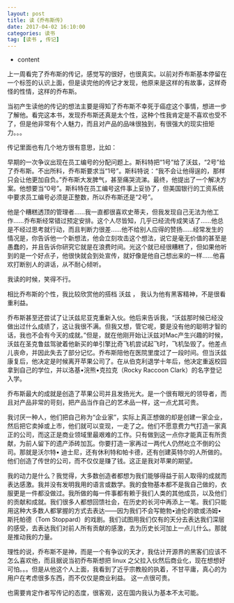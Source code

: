 ```yaml
---
layout: post
title: 读《乔布斯传》
date: 2017-04-02 16:10:00
categories: 读书
tag: [读书 , 传记]
---
```



* content

上一周看完了乔布斯的传记，感觉写的很好，也很真实。以前对乔布斯基本停留在一个标签的认识上面，但是读完他的传记才发现，他原来是这样的有故事，这样奇怪的性情，这样的乔布斯。

当初产生读他的传记的想法主要是得知了乔布斯不幸死于癌症这个事情，想进一步了解他。看完这本书，发现乔布斯还真是太个性，这种个性我肯定是不喜欢也受不了，但是他非常有个人魅力，而且对产品的品味很独到，有很强大的现实扭矩力。。。

传记里面也有几个地方很有意思，比如：

>

早期的一次争议出现在员工编号的分配问题上。斯科特把“1号”给了沃兹，“2号”给了乔布斯。不出所料，乔布斯要求当“1号”。斯科特说：“我不会让他得逞的，那样只会让他更加自负。”乔布斯大发脾气，甚至痛哭流涕。最终，他提出了一个解决方案。他想要当“0号”。斯科特在员工编号这件事上妥协了，但美国银行的工资系统中要求员工编号必须是正整数，所以乔布斯还是“2号”。

>

他是个糟糕透顶的管理者……我一直都很喜欢史蒂夫，但我发现自己无法为他工作……乔布斯经常错过预定安排。这个人尽皆知，几乎已经流传成笑话了……他总是不经过思考就行动，而且判断力很差……他不给别人应得的赞扬……经常发生的情况是，你告诉他一个新想法，他会立刻攻击这个想法，说它是毫无价值的甚至是愚蠢的，并且告诉你研究它就是在浪费时间。光这个就已经很糟糕了，但如果他听到的是一个好点子，他很快就会到处宣传，就好像是他自己想出来的一样……他喜欢打断别人的讲话，从不耐心倾听。

我读的时候，笑得不行。

相比乔布斯的个性，我比较欣赏他的搭档 沃兹 ， 我认为他有黑客精神，不是很看重利益。

>

乔布斯甚至还尝试了让沃兹尼亚克重新入伙。他后来告诉我，“沃兹那时候已经没做出过什么成绩了，这让我很不满。但我又想，管它呢，要是没有他的聪明才智的话，我也不会有今天的成就。”但是，就在他刚开始让沃兹对Mac产生兴趣的时候，沃兹在圣克鲁兹驾驶着他新买的单引擎比奇飞机尝试起飞时，飞机坠毁了。他差点儿丧命，并因此失去了部分记忆。乔布斯陪他在医院里度过了一段时间。但当沃兹康复后，他决定是时候离开苹果公司了。在从伯克利退学十年后，他决定重返校园拿到自己的学位，并以洛基•浣熊•克拉克（Rocky Raccoon Clark）的名字登记入学。


乔布斯最大的成就是创造了苹果公司并且发扬光大。是一个很有眼光的领导者，而且对产品非常的苛刻，把产品当作自己的艺术品一样，这一点尤其可贵。

>

我讨厌一种人，他们把自己称为“企业家”，实际上真正想做的却是创建一家企业，然后把它卖掉或上市，他们就可以变现，一走了之。他们不愿意费力气打造一家真正的公司，而这正是商业领域里最艰难的工作。只有做到这一点你才能真正有所贡献，为前人留下的遗产添砖加瓦。你要打造一家再过一两代人仍然屹立不倒的公司。那就是沃尔特• 迪士尼，还有休利特和帕卡德，还有创建英特尔的人所做的。他们创造了传世的公司，而不仅仅是赚了钱。这正是我对苹果的期望。

>

我的动力是什么？我觉得，大多数创造者都想为我们能够得益于前人取得的成就而表达感激。我并没有发明我用的语言或数学。我的食物基本都不是我自己做的，衣服更是一件都没做过。我所做的每一件事都有赖于我们人类的其他成员，以及他们的贡献和成就。我们很多人都想回馈社会，在历史的长河中再添上一笔。我们只能用这种大多数人都掌握的方式去表达——因为我们不会写鲍勃•迪伦的歌或汤姆• 斯托帕德（Tom Stoppard）的戏剧。我们试图用我们仅有的天分去表达我们深层的感受，去表达我们对前人所有贡献的感激，去为历史长河加上一点儿什么。那就是推动我的力量。

理性的说，乔布斯不是神，而是一个有争议的天才，我估计开源界的黑客们应该不怎么喜欢他，而且据说当初乔布斯想把 linux 之父拉入伙然后商业化，现在想想好可怕。。。但是从他这个人上面，我看到了近乎宗教般的执着，不甘平庸，真心的为用户在考虑很多东西，而不仅仅是商业利益。 这一点很可贵。

也需要肯定作者写传记的态度，很客观，这在国内我认为基本不太可能。


